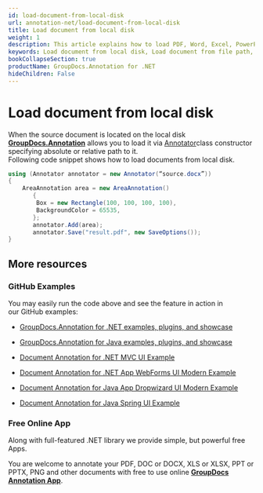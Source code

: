 ```yaml
---
id: load-document-from-local-disk
url: annotation-net/load-document-from-local-disk
title: Load document from local disk
weight: 1
description: This article explains how to load PDF, Word, Excel, PowerPoint documents from local disk when using GroupDocs.Annotation for .NET.
keywords: Load document from local disk, Load document from file path, Load document with GroupDocs.Annotation
bookCollapseSection: true
productName: GroupDocs.Annotation for .NET
hideChildren: False
---
```


# Load document from local disk

When the source document is located on the local disk [**GroupDocs.Annotation**](https://products.groupdocs.com/annotation/net) allows you to load it via [Annotator](https://apireference.groupdocs.com/net/annotation/groupdocs.annotation/annotator)class constructor specifying absolute or relative path to it.   
Following code snippet shows how to load documents from local disk.

```csharp
using (Annotator annotator = new Annotator(“source.docx”))
{
	AreaAnnotation area = new AreaAnnotation()
       {
       	Box = new Rectangle(100, 100, 100, 100),
       	BackgroundColor = 65535,
       };
       annotator.Add(area);
       annotator.Save("result.pdf", new SaveOptions());
}

```

## More resources

### GitHub Examples

You may easily run the code above and see the feature in action in our GitHub examples:

*   [GroupDocs.Annotation for .NET examples, plugins, and showcase](https://github.com/groupdocs-annotation/GroupDocs.Annotation-for-.NET)
    
*   [GroupDocs.Annotation for Java examples, plugins, and showcase](https://github.com/groupdocs-annotation/GroupDocs.Annotation-for-Java)
    
*   [Document Annotation for .NET MVC UI Example](https://github.com/groupdocs-annotation/GroupDocs.Annotation-for-.NET-MVC) 
    
*   [Document Annotation for .NET App WebForms UI Modern Example](https://github.com/groupdocs-annotation/GroupDocs.Annotation-for-.NET-WebForms)
    
*   [Document Annotation for Java App Dropwizard UI Modern Example](https://github.com/groupdocs-annotation/GroupDocs.Annotation-for-Java-Dropwizard)
    
*   [Document Annotation for Java Spring UI Example](https://github.com/groupdocs-annotation/GroupDocs.Annotation-for-Java-Spring)
    

### Free Online App

Along with full-featured .NET library we provide simple, but powerful free Apps.

You are welcome to annotate your PDF, DOC or DOCX, XLS or XLSX, PPT or PPTX, PNG and other documents with free to use online **[GroupDocs Annotation App](https://products.groupdocs.app/annotation)**.
